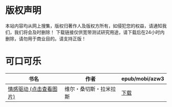 # 版权声明

本站内容均从网上搜集，版权归著作人及版权方所有，如侵犯您的权益，请通知我们，我们将会及时删除！ 下载链接仅供宽带测试研究用途，请下载后在24小时内删除，请勿用于商业目的。请支持正版！

# 可口可乐

| 书名 | 作者 | epub/mobi/azw3 |
| --- | --- | --- |
| [情感驱动 (点击查看图片)](https://www.dushupai.com/attachment/2024/06/04/92f64efd2b043039.jpg) | 维尔・桑切斯・拉米拉斯 | [下载](https://url89.ctfile.com/f/31084289-1357023607-4fcc7f?p=8866) |
